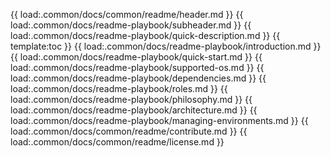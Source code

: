 {{ load:.common/docs/common/readme/header.md }}
{{ load:.common/docs/readme-playbook/subheader.md }}
{{ load:.common/docs/readme-playbook/quick-description.md }}
{{ template:toc }}
{{ load:.common/docs/readme-playbook/introduction.md }}
{{ load:.common/docs/readme-playbook/quick-start.md }}
{{ load:.common/docs/readme-playbook/supported-os.md }}
{{ load:.common/docs/readme-playbook/dependencies.md }}
{{ load:.common/docs/readme-playbook/roles.md }}
{{ load:.common/docs/readme-playbook/philosophy.md }}
{{ load:.common/docs/readme-playbook/architecture.md }}
{{ load:.common/docs/readme-playbook/managing-environments.md }}
{{ load:.common/docs/common/readme/contribute.md }}
{{ load:.common/docs/common/readme/license.md }}
